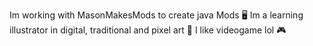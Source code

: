 Im working with MasonMakesMods to create java Mods 🖥️
Im a learning illustrator in digital, traditional and pixel art 🎨
I like videogame lol 🎮
